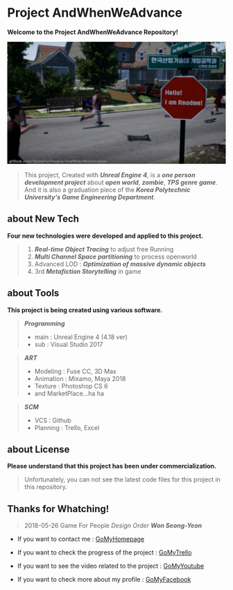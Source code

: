 Project AndWhenWeAdvance
=====

__Welcome to the Project AndWhenWeAdvance Repository!__

![helloImg](./Concept/Hello.PNG)

>This project, Created with ___Unreal Engine 4___, is a ___one person development project___ about  ___open world___, ___zombie___, ___TPS genre game___.
And it is also a graduation piece of the ___Korea Polytechnic University's Game Engineering Department___.


about New Tech
--------
__Four new technologies were developed and applied to this project.__
>1. ___Real-time Object Tracing___ to adjust free Running
>2. ___Multi Channel Space partitioning___ to process openworld
>3. Advanced LOD : ___Optimization of massive dynamic objects___
>4. 3rd ___Metafiction Storytelling___ in game

about Tools
-----
__This project is being created using various software.__

>___Programming___
>* main : Unreal Engine 4 (4.18 ver)
>* sub : Visual Studio 2017

>___ART___
>* Modeling  : Fuse CC, 3D Max 
>* Animation : Mixamo, Maya 2018
>* Texture   : Photoshop CS 6
>* and MarketPlace...ha ha

>___SCM___
>* VCS : Github
>* Planning : Trello, Excel

about License
--------
__Please understand that this project has been under commercialization.__
>Unfortunately, you can not see the latest code files for this project in this repository.


Thanks for Whatching!
-----
>2018-05-26
>Game For People _Design Order_ ___Won Seong-Yeon___


* If you want to contact me : [GoMyHomepage][1]

* If you want to check the progress of the project : [GoMyTrello][2]

* If you want to see the video related to the project : [GoMyYoutube][3]

* If you want to check more about my profile : [GoMyFacebook][4]

[1]:https://koreagamemaker.wixsite.com/gameforpeople
[2]:https://trello.com/b/oGRwlV5t/and-when-we-advance
[3]:https://www.youtube.com/channel%2FUCnvRbN5eIixfxbMmJyiskDw%3Fview_as%3Dsubscriber
[4]:https://www.facebook.com/KoreaGameMaker
